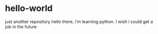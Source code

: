 # hello-world
just another repository
hello there, i'm learning python. 
I wish i could get a job in the future
